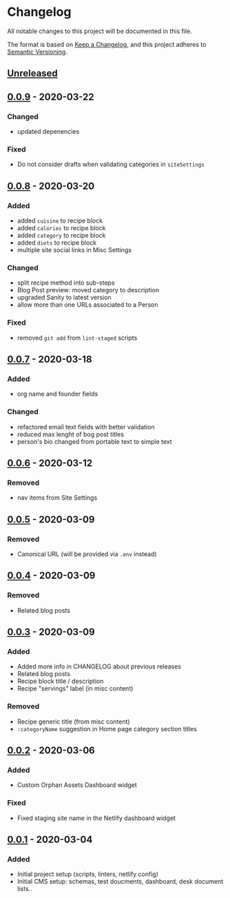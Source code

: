# Changelog

All notable changes to this project will be documented in this file.

The format is based on [Keep a Changelog](https://keepachangelog.com/en/1.0.0/),
and this project adheres to [Semantic Versioning](https://semver.org/spec/v2.0.0.html).

## [Unreleased]

<!--
## [X.Y.X] - YYYY-MM-DD

### Added

for new features.

### Changed

for changes in existing functionality.

### Deprecated

for soon-to-be removed features.

### Removed

for now removed features.

### Fixed

for any bug fixes.

### Security

in case of vulnerabilities.
-->

## [0.0.9] - 2020-03-22

### Changed

- updated depenencies

### Fixed

- Do not consider drafts when validating categories in `siteSettings`

## [0.0.8] - 2020-03-20

### Added

- added `cuisine` to recipe block
- added `calories` to recipe block
- added `category` to recipe block
- added `diets` to recipe block
- multiple site social links in Misc Settings

### Changed

- split recipe method into sub-steps
- Blog Post preview: moved category to description
- upgraded Sanity to latest version
- allow more than one URLs associated to a Person

### Fixed

- removed `git add` from `lint-staged` scripts

## [0.0.7] - 2020-03-18

### Added

- org name and founder fields

### Changed

- refactored email text fields with better validation
- reduced max lenght of bog post titles
- person's bio changed from portable text to simple text

## [0.0.6] - 2020-03-12

### Removed

- nav items from Site Settings

## [0.0.5] - 2020-03-09

### Removed

- Canonical URL (will be provided via `.env` instead)

## [0.0.4] - 2020-03-09

### Removed

- Related blog posts

## [0.0.3] - 2020-03-09

### Added

- Added more info in CHANGELOG about previous releases
- Related blog posts
- Recipe block title / description
- Recipe "servings" label (in misc content)

### Removed

- Recipe generic title (from misc content)
- `:categoryName` suggestion in Home page category section titles

## [0.0.2] - 2020-03-06

### Added

- Custom Orphan Assets Dashboard widget

### Fixed

- Fixed staging site name in the Netlify dashboard widget

## [0.0.1] - 2020-03-04

### Added

- Initial project setup (scripts, linters, netlify config)
- Initial CMS setup: schemas, test doucments, dashboard, desk document lists..

[Unreleased]: https://github.com/ciampo/offbeat-appetite-sanity/compare/v0.0.9...HEAD
[0.0.9]: https://github.com/ciampo/offbeat-appetite-sanity/compare/v0.0.8...v0.0.9
[0.0.8]: https://github.com/ciampo/offbeat-appetite-sanity/compare/v0.0.7...v0.0.8
[0.0.7]: https://github.com/ciampo/offbeat-appetite-sanity/compare/v0.0.6...v0.0.7
[0.0.6]: https://github.com/ciampo/offbeat-appetite-sanity/compare/v0.0.5...v0.0.6
[0.0.5]: https://github.com/ciampo/offbeat-appetite-sanity/compare/v0.0.4...v0.0.5
[0.0.4]: https://github.com/ciampo/offbeat-appetite-sanity/compare/v0.0.3...v0.0.4
[0.0.3]: https://github.com/ciampo/offbeat-appetite-sanity/compare/v0.0.2...v0.0.3
[0.0.2]: https://github.com/ciampo/offbeat-appetite-sanity/compare/v0.0.1...v0.0.2
[0.0.1]: https://github.com/ciampo/offbeat-appetite-sanity/releases/tag/v0.0.1
